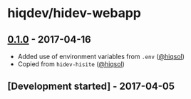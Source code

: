 # hiqdev/hidev-webapp

## [0.1.0] - 2017-04-16

- Added use of environment variables from `.env` ([@hiqsol])
- Copied from `hidev-hisite` ([@hiqsol])

## [Development started] - 2017-04-05

[@hiqsol]: https://github.com/hiqsol
[sol@hiqdev.com]: https://github.com/hiqsol
[@SilverFire]: https://github.com/SilverFire
[d.naumenko.a@gmail.com]: https://github.com/SilverFire
[@tafid]: https://github.com/tafid
[andreyklochok@gmail.com]: https://github.com/tafid
[@BladeRoot]: https://github.com/BladeRoot
[bladeroot@gmail.com]: https://github.com/BladeRoot
[Under development]: https://github.com/hiqdev/hidev-webapp/releases
[0.1.0]: https://github.com/hiqdev/hidev-webapp/releases/tag/0.1.0
